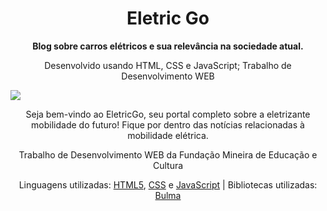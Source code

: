 <h1 align='center'>Eletric Go</h1>
<p align='center'><strong>Blog sobre carros elétricos e sua relevância na sociedade atual.</strong></p>
<p align='center'>Desenvolvido usando HTML, CSS e JavaScript; Trabalho de Desenvolvimento WEB</p>
<img src='https://github.com/belacstar/eletricgo/assets/118455180/c63752c2-1afc-4fac-a653-36caa1dd1348'>

<p align='center'>Seja bem-vindo ao EletricGo, seu portal completo sobre a eletrizante mobilidade do futuro! Fique por dentro das notícias relacionadas à mobilidade elétrica.</p>
<p align='center'>Trabalho de Desenvolvimento WEB da Fundação Mineira de Educação e Cultura</p>
<p align='center'>Linguagens utilizadas: <a href='https://www.w3schools.com/html/'>HTML5</a>, <a href='https://www.w3schools.com/css/'>CSS</a> e <a href='https://www.w3schools.com/js/default.asp'>JavaScript</a> | Bibliotecas utilizadas: <a href='https://bulma.io/'>Bulma</a></p>

